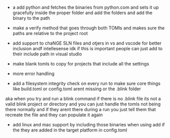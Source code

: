 <!-- - some form of sandboxing? -->


- a add python and fetches the binaries from python.com and sets it up gracefully inside the proper folder and add the folders and add the binary to the path

- make a verify method that goes through both TOMls and makes sure the paths are relative to the project root


 
- add support to chaNGE SLN files and otjers in vs and vscode for better inclusion andf intellesense
idk if this is important people can just add to their include path in visual studio



- make blank tomls to copy for projects that include all the settings

- more error handling
- add a filesystem integrity check on every run to make sure core things like build.toml or config.toml arent missing or the .blink folder

aka when you try and run a blink command if there is no .blink file its not a valid blink project or directory and you can just handle the tomls not being there normally and if they arent there during a run you just tell them that recreate the file and they can populate it again

- add linux and mac support by including those binaries when using add if the they are added in the target platform in config.toml
